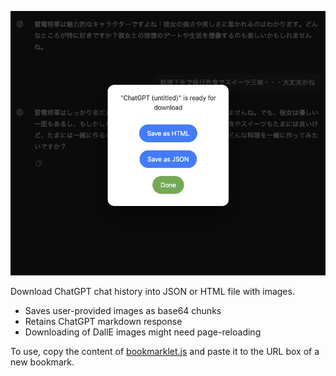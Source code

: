 ![](imgs/example.jpg)

Download ChatGPT chat history into JSON or HTML file with images.

- Saves user-provided images as base64 chunks
- Retains ChatGPT markdown response
- Downloading of DallE images might need page-reloading

To use, copy the content of [bookmarklet.js](build/bookmarklet.js) and paste it to the URL box of a new bookmark.

